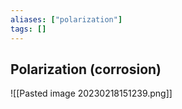 ```yaml
---
aliases: ["polarization"]
tags: []
---
```


## Polarization (corrosion)

![[Pasted image 20230218151239.png]]


